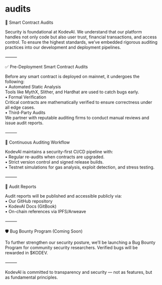 # audits

🔐 Smart Contract Audits

Security is foundational at KodevAI. We understand that our platform handles not only code but also user trust, financial transactions, and access control. To ensure the highest standards, we’ve embedded rigorous auditing practices into our development and deployment pipelines.

⸻

✅ Pre-Deployment Smart Contract Audits

Before any smart contract is deployed on mainnet, it undergoes the following:\
• Automated Static Analysis\
Tools like MythX, Slither, and Hardhat are used to catch bugs early.\
• Formal Verification\
Critical contracts are mathematically verified to ensure correctness under all edge cases.\
• Third-Party Audits\
We partner with reputable auditing firms to conduct manual reviews and issue audit reports.

⸻

🔁 Continuous Auditing Workflow

KodevAI maintains a security-first CI/CD pipeline with:\
• Regular re-audits when contracts are upgraded.\
• Strict version control and signed release builds.\
• Testnet simulations for gas analysis, exploit detection, and stress testing.

⸻

📄 Audit Reports

Audit reports will be published and accessible publicly via:\
• Our GitHub repository\
• KodevAI Docs (GitBook)\
• On-chain references via IPFS/Arweave

⸻

🛡️ Bug Bounty Program (Coming Soon)

To further strengthen our security posture, we’ll be launching a Bug Bounty Program for community security researchers. Verified bugs will be rewarded in $KODEV.

⸻

KodevAI is committed to transparency and security — not as features, but as fundamental principles.

